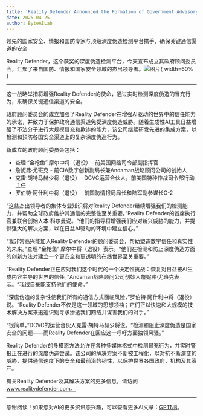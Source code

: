 ```yaml
---
title: 'Reality Defender Announced the Formation of Government Advisory Board'
date: 2025-04-25
author: ByteAILab
---
```


领先的国家安全、情报和国防专家与顶级深度伪造检测平台携手，确保关键通信渠道的安全

Reality Defender，这个获奖的深度伪造检测平台，今天宣布成立其政府顾问委员会，汇聚了来自国防、情报和国家安全领域的杰出领导者。![图片](https://ai-techpark.com/wp-content/uploads/Reality-De.jpg){ width=60% }

---
这一战略举措将增强Reality Defender的使命，通过实时检测深度伪造的冒充行为，来确保关键通信渠道的安全。

政府顾问委员会的成立加强了Reality Defender在增强AI驱动的世界中的信任能力的承诺，并致力于保护政府通信渠道免受深度伪造威胁。随着生成性AI工具日益增强了不法分子进行大规模冒充和欺诈的能力，该公司继续研发先进的集成方案，以检测和预防各国安全渠道上的复杂深度伪造行为。

新成立的政府顾问委员会包括：

- 查理·“金枪鱼”·摩尔中将（退役）- 前美国网络司令部副指挥官
- 詹妮弗·尤班克 - 前CIA数字创新副局长兼Andaman战略顾问公司的创始人
- 克雷·胡特马赫少将（退役）- DCVC运营合伙人，前美国特种作战司令部行动主任
- 罗伯特·阿什利中将（退役）- 前国防情报局局长和陆军副参谋长G-2

“这些杰出领导者的集体专业知识将对Reality Defender继续增强我们的检测能力，并帮助全球政府维护其通信的完整性至关重要。”Reality Defender的首席执行官兼联合创始人本·科尔曼说。“他们的指导将增强我们应对新兴威胁的能力，并提供强大的解决方案，以在日益AI驱动的环境中建立信心。”

“我非常高兴能加入Reality Defender的顾问委员会，帮助塑造数字信任和真实性的未来。”查理·“金枪鱼”·摩尔中将（退役）表示。“他们在检测和防止深度伪造方面的创新方法对建立一个更安全和更透明的在线世界至关重要。”

“Reality Defender正在应对我们这个时代的一个决定性挑战：恢复对日益被AI生成内容主导的世界的信任。”Andaman战略顾问公司创始人詹妮弗·尤班克表示。“我很自豪能支持他们的使命。”

“深度伪造的复杂性使我们所有的通信方式面临风险，”罗伯特·阿什利中将（退役）说。“Reality Defender不仅是这一领域的思想领袖；它们正以快速和大规模的技术解决方案来迅速识别寻求渗透我们网络并谋害我们的对手。”

“很简单，”DCVC的运营合伙人克雷·胡特马赫少将说。“检测和阻止深度伪造是国家安全的问题——而Reality Defender在回应这一呼吁方面独领风骚。”

Reality Defender的多模态方法允许在各种多媒体格式中检测冒充行为，并实时警报正在进行的深度伪造尝试。该公司的解决方案不断被工程化，以对抗不断演变的威胁，提供通信速度下的安全和最前沿的韧性，以保护世界各国政府、机构及其资产。

有关Reality Defender及其解决方案的更多信息，请访问 www.realitydefender.com。

---
感谢阅读！如果您对AI的更多资讯感兴趣，可以查看更多AI文章：[GPTNB](https://gptnb.com)。